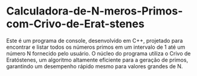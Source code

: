 # Calculadora-de-N-meros-Primos-com-Crivo-de-Erat-stenes
Este é um programa de console, desenvolvido em C++, projetado para encontrar e listar todos os números primos em um intervalo de 1 até um número N fornecido pelo usuário. O núcleo do programa utiliza o Crivo de Eratóstenes, um algoritmo altamente eficiente para a geração de primos, garantindo um desempenho rápido mesmo para valores grandes de N.
